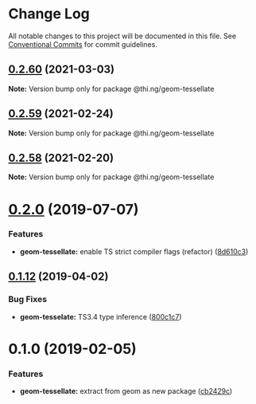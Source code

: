 # Change Log

All notable changes to this project will be documented in this file.
See [Conventional Commits](https://conventionalcommits.org) for commit guidelines.

## [0.2.60](https://github.com/thi-ng/umbrella/compare/@thi.ng/geom-tessellate@0.2.59...@thi.ng/geom-tessellate@0.2.60) (2021-03-03)

**Note:** Version bump only for package @thi.ng/geom-tessellate





## [0.2.59](https://github.com/thi-ng/umbrella/compare/@thi.ng/geom-tessellate@0.2.58...@thi.ng/geom-tessellate@0.2.59) (2021-02-24)

**Note:** Version bump only for package @thi.ng/geom-tessellate





## [0.2.58](https://github.com/thi-ng/umbrella/compare/@thi.ng/geom-tessellate@0.2.57...@thi.ng/geom-tessellate@0.2.58) (2021-02-20)

**Note:** Version bump only for package @thi.ng/geom-tessellate





# [0.2.0](https://github.com/thi-ng/umbrella/compare/@thi.ng/geom-tessellate@0.1.17...@thi.ng/geom-tessellate@0.2.0) (2019-07-07)

### Features

* **geom-tessellate:** enable TS strict compiler flags (refactor) ([8d610c3](https://github.com/thi-ng/umbrella/commit/8d610c3))

## [0.1.12](https://github.com/thi-ng/umbrella/compare/@thi.ng/geom-tessellate@0.1.11...@thi.ng/geom-tessellate@0.1.12) (2019-04-02)

### Bug Fixes

* **geom-tesselate:** TS3.4 type inference ([800c1c7](https://github.com/thi-ng/umbrella/commit/800c1c7))

# 0.1.0 (2019-02-05)

### Features

* **geom-tessellate:** extract from geom as new package ([cb2429c](https://github.com/thi-ng/umbrella/commit/cb2429c))
